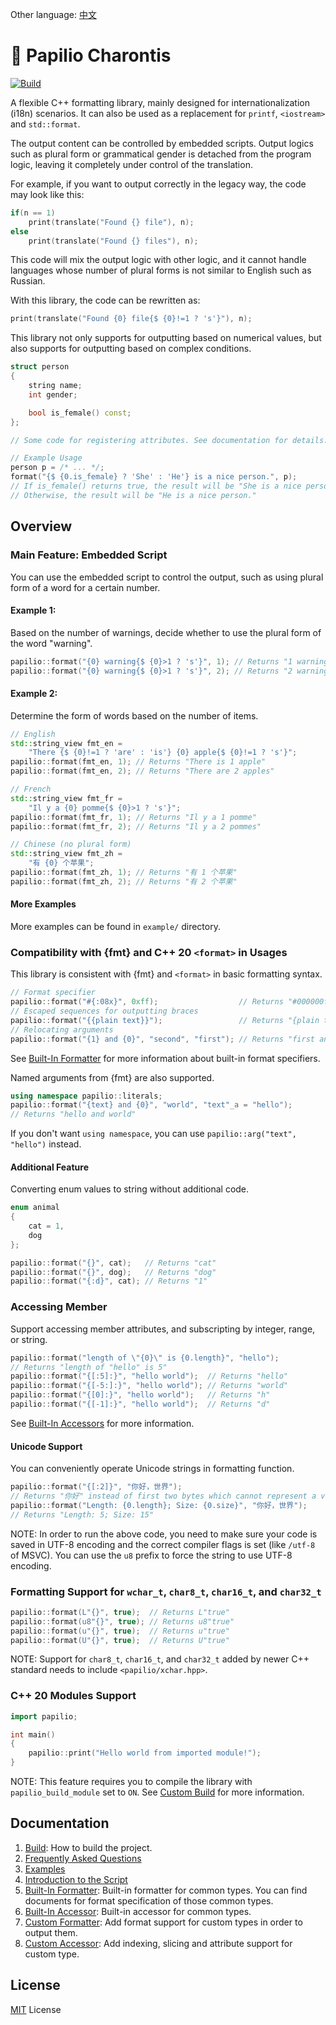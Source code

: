 Other language: [中文](README.zh-CN.md)
# 🦋 Papilio Charontis
[![Build](https://github.com/HenryAWE/PapilioCharontis/actions/workflows/build.yml/badge.svg)](https://github.com/HenryAWE/PapilioCharontis/actions/workflows/build.yml)

A flexible C++ formatting library, mainly designed for internationalization (i18n) scenarios. 
It can also be used as a replacement for `printf`, `<iostream>` and `std::format`.

The output content can be controlled by embedded scripts. Output logics such as plural form or grammatical gender is detached from the program logic, leaving it completely under control of the translation.

For example, if you want to output correctly in the legacy way, the code may look like this:
```c++
if(n == 1)
    print(translate("Found {} file"), n);
else
    print(translate("Found {} files"), n);
```
This code will mix the output logic with other logic, and it cannot handle languages whose number of plural forms is not similar to English such as Russian.

With this library, the code can be rewritten as:
```c++
print(translate("Found {0} file{$ {0}!=1 ? 's'}"), n);
```

This library not only supports for outputting based on numerical values, but also supports for outputting based on complex conditions.
```c++
struct person
{
    string name;
    int gender;

    bool is_female() const;
};

// Some code for registering attributes. See documentation for details.

// Example Usage
person p = /* ... */;
format("{$ {0.is_female} ? 'She' : 'He'} is a nice person.", p);
// If is_female() returns true, the result will be "She is a nice person."
// Otherwise, the result will be "He is a nice person."
```

## Overview
### Main Feature: Embedded Script
You can use the embedded script to control the output, such as using plural form of a word for a certain number.

#### Example 1:
Based on the number of warnings, decide whether to use the plural form of the word "warning".
```c++
papilio::format("{0} warning{$ {0}>1 ? 's'}", 1); // Returns "1 warning"
papilio::format("{0} warning{$ {0}>1 ? 's'}", 2); // Returns "2 warnings"
```
#### Example 2:
Determine the form of words based on the number of items.
```c++
// English
std::string_view fmt_en =
    "There {$ {0}!=1 ? 'are' : 'is'} {0} apple{$ {0}!=1 ? 's'}";
papilio::format(fmt_en, 1); // Returns "There is 1 apple"
papilio::format(fmt_en, 2); // Returns "There are 2 apples"

// French
std::string_view fmt_fr =
    "Il y a {0} pomme{$ {0}>1 ? 's'}";
papilio::format(fmt_fr, 1); // Returns "Il y a 1 pomme"
papilio::format(fmt_fr, 2); // Returns "Il y a 2 pommes"

// Chinese (no plural form)
std::string_view fmt_zh =
    "有 {0} 个苹果";
papilio::format(fmt_zh, 1); // Returns "有 1 个苹果"
papilio::format(fmt_zh, 2); // Returns "有 2 个苹果"
```

#### More Examples
More examples can be found in `example/` directory.

### Compatibility with {fmt} and C++ 20 `<format>` in Usages
This library is consistent with {fmt} and `<format>` in basic formatting syntax.
```c++
// Format specifier
papilio::format("#{:08x}", 0xff);                  // Returns "#000000ff"
// Escaped sequences for outputting braces
papilio::format("{{plain text}}");                 // Returns "{plain text}"
// Relocating arguments
papilio::format("{1} and {0}", "second", "first"); // Returns "first and second"
```
See [Built-In Formatter](doc/en/builtin_formatter.md) for more information about built-in format specifiers.

Named arguments from {fmt} are also supported.
```c++
using namespace papilio::literals;
papilio::format("{text} and {0}", "world", "text"_a = "hello");
// Returns "hello and world"
```
If you don't want `using namespace`, you can use `papilio::arg("text", "hello")` instead.

#### Additional Feature
Converting enum values to string without additional code.
```c++
enum animal
{
    cat = 1,
    dog
};

papilio::format("{}", cat);   // Returns "cat"
papilio::format("{}", dog);   // Returns "dog"
papilio::format("{:d}", cat); // Returns "1"
```

### Accessing Member
Support accessing member attributes, and subscripting by integer, range, or string.
```c++
papilio::format("length of \"{0}\" is {0.length}", "hello");
// Returns "length of "hello" is 5"
papilio::format("{[:5]:}", "hello world");  // Returns "hello"
papilio::format("{[-5:]:}", "hello world"); // Returns "world"
papilio::format("{[0]:}", "hello world");   // Returns "h"
papilio::format("{[-1]:}", "hello world");  // Returns "d"
```
See [Built-In Accessors](doc/en/builtin_accessor.md) for more information.

#### Unicode Support
You can conveniently operate Unicode strings in formatting function.
```c++
papilio::format("{[:2]}", "你好，世界");
// Returns "你好" instead of first two bytes which cannot represent a valid character
papilio::format("Length: {0.length}; Size: {0.size}", "你好，世界");
// Returns "Length: 5; Size: 15"
```
NOTE: In order to run the above code, you need to make sure your code is saved in UTF-8 encoding and the correct compiler flags is set (like `/utf-8` of MSVC). You can use the `u8` prefix to force the string to use UTF-8 encoding.

### Formatting Support for `wchar_t`, `char8_t`, `char16_t`, and `char32_t`
```c++
papilio::format(L"{}", true);  // Returns L"true"
papilio::format(u8"{}", true); // Returns u8"true"
papilio::format(u"{}", true);  // Returns u"true"
papilio::format(U"{}", true);  // Returns U"true"
```
NOTE: Support for `char8_t`, `char16_t`, and `char32_t` added by newer C++ standard needs to include `<papilio/xchar.hpp>`.

### C++ 20 Modules Support
```c++
import papilio;

int main()
{
    papilio::print("Hello world from imported module!");
}
```
NOTE: This feature requires you to compile the library with `papilio_build_module` set to `ON`. See [Custom Build](doc/en/custom_build.md) for more information.

## Documentation
1. [Build](doc/en/build.md): How to build the project.
2. [Frequently Asked Questions](doc/en/faq.md)
3. [Examples](doc/en/examples.md)
4. [Introduction to the Script](doc/en/script.md)
5. [Built-In Formatter](doc/en/builtin_formatter.md): Built-in formatter for common types. You can find documents for format specification of those common types.
6. [Built-In Accessor](doc/en/builtin_accessor.md): Built-in accessor for common types.
7. [Custom Formatter](doc/en/formatter.md): Add format support for custom types in order to output them.
8. [Custom Accessor](doc/en/accessor.md): Add indexing, slicing and attribute support for custom type.

## License
[MIT](LICENSE) License

